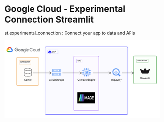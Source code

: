 # Google Cloud - Experimental Connection Streamlit

st.experimental_connection : Connect your app to data and APIs

![kdsD](https://github.com/AhmetEnesYalcinkaya/cloud-connection-streamlit/blob/main/images/diagram.png?raw=true)
